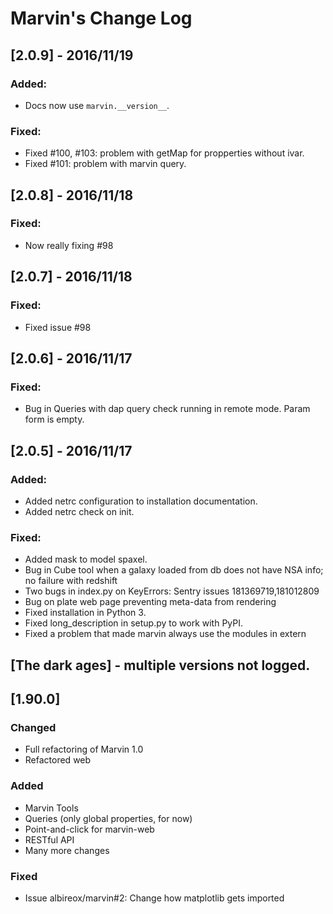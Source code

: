 # Marvin's Change Log

## [2.0.9] - 2016/11/19
### Added:
- Docs now use `marvin.__version__`.

### Fixed:
- Fixed #100, #103: problem with getMap for propperties without ivar.
- Fixed #101: problem with marvin query.

## [2.0.8] - 2016/11/18
### Fixed:
- Now really fixing #98

## [2.0.7] - 2016/11/18
### Fixed:
- Fixed issue #98

## [2.0.6] - 2016/11/17
### Fixed:
- Bug in Queries with dap query check running in remote mode.  Param form is empty.

## [2.0.5] - 2016/11/17
### Added:
- Added netrc configuration to installation documentation.
- Added netrc check on init.

### Fixed:
- Added mask to model spaxel.
- Bug in Cube tool when a galaxy loaded from db does not have NSA info; no failure with redshift
- Two bugs in index.py on KeyErrors: Sentry issues 181369719,181012809
- Bug on plate web page preventing meta-data from rendering
- Fixed installation in Python 3.
- Fixed long_description in setup.py to work with PyPI.
- Fixed a problem that made marvin always use the modules in extern

## [The dark ages] - multiple versions not logged.

## [1.90.0]
### Changed
- Full refactoring of Marvin 1.0
- Refactored web

### Added
- Marvin Tools
- Queries (only global properties, for now)
- Point-and-click for marvin-web
- RESTful API
- Many more changes

### Fixed
- Issue albireox/marvin#2: Change how matplotlib gets imported

